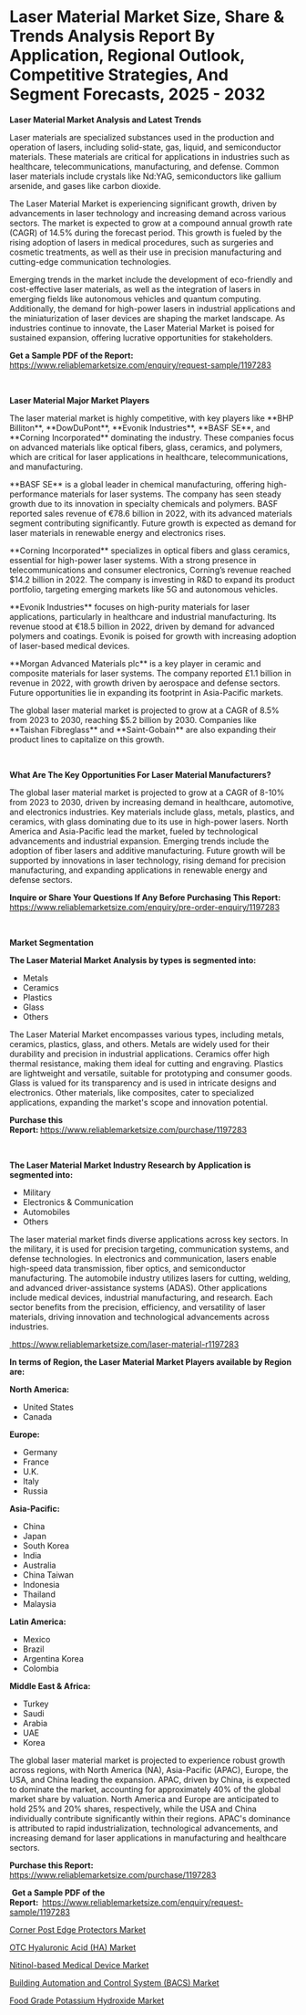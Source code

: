 <p><h1>Laser Material Market Size, Share & Trends Analysis Report By Application, Regional Outlook, Competitive Strategies, And Segment Forecasts, 2025 - 2032</h1></p><p><strong>Laser Material Market Analysis and Latest Trends</strong></p>
<p><p>Laser materials are specialized substances used in the production and operation of lasers, including solid-state, gas, liquid, and semiconductor materials. These materials are critical for applications in industries such as healthcare, telecommunications, manufacturing, and defense. Common laser materials include crystals like Nd:YAG, semiconductors like gallium arsenide, and gases like carbon dioxide.</p><p>The Laser Material Market is experiencing significant growth, driven by advancements in laser technology and increasing demand across various sectors. The market is expected to grow at a compound annual growth rate (CAGR) of 14.5% during the forecast period. This growth is fueled by the rising adoption of lasers in medical procedures, such as surgeries and cosmetic treatments, as well as their use in precision manufacturing and cutting-edge communication technologies.</p><p>Emerging trends in the market include the development of eco-friendly and cost-effective laser materials, as well as the integration of lasers in emerging fields like autonomous vehicles and quantum computing. Additionally, the demand for high-power lasers in industrial applications and the miniaturization of laser devices are shaping the market landscape. As industries continue to innovate, the Laser Material Market is poised for sustained expansion, offering lucrative opportunities for stakeholders.</p></p>
<p><strong>Get a Sample PDF of the Report:&nbsp;</strong> <a href="https://www.reliablemarketsize.com/enquiry/request-sample/1197283?utm_campaign=2015&utm_medium=2&utm_source=Github&utm_content=ia&utm_term=29012025&utm_id=laser-material">https://www.reliablemarketsize.com/enquiry/request-sample/1197283</a></p>
<p>&nbsp;</p>
<p><strong>Laser Material Major Market Players</strong></p>
<p><p>The laser material market is highly competitive, with key players like **BHP Billiton**, **DowDuPont**, **Evonik Industries**, **BASF SE**, and **Corning Incorporated** dominating the industry. These companies focus on advanced materials like optical fibers, glass, ceramics, and polymers, which are critical for laser applications in healthcare, telecommunications, and manufacturing.</p><p>**BASF SE** is a global leader in chemical manufacturing, offering high-performance materials for laser systems. The company has seen steady growth due to its innovation in specialty chemicals and polymers. BASF reported sales revenue of €78.6 billion in 2022, with its advanced materials segment contributing significantly. Future growth is expected as demand for laser materials in renewable energy and electronics rises.</p><p>**Corning Incorporated** specializes in optical fibers and glass ceramics, essential for high-power laser systems. With a strong presence in telecommunications and consumer electronics, Corning’s revenue reached $14.2 billion in 2022. The company is investing in R&D to expand its product portfolio, targeting emerging markets like 5G and autonomous vehicles.</p><p>**Evonik Industries** focuses on high-purity materials for laser applications, particularly in healthcare and industrial manufacturing. Its revenue stood at €18.5 billion in 2022, driven by demand for advanced polymers and coatings. Evonik is poised for growth with increasing adoption of laser-based medical devices.</p><p>**Morgan Advanced Materials plc** is a key player in ceramic and composite materials for laser systems. The company reported £1.1 billion in revenue in 2022, with growth driven by aerospace and defense sectors. Future opportunities lie in expanding its footprint in Asia-Pacific markets.</p><p>The global laser material market is projected to grow at a CAGR of 8.5% from 2023 to 2030, reaching $5.2 billion by 2030. Companies like **Taishan Fibreglass** and **Saint-Gobain** are also expanding their product lines to capitalize on this growth.</p></p>
<p>&nbsp;</p>
<p><strong>What Are The Key Opportunities For Laser Material Manufacturers?</strong></p>
<p><p>The global laser material market is projected to grow at a CAGR of 8-10% from 2023 to 2030, driven by increasing demand in healthcare, automotive, and electronics industries. Key materials include glass, metals, plastics, and ceramics, with glass dominating due to its use in high-power lasers. North America and Asia-Pacific lead the market, fueled by technological advancements and industrial expansion. Emerging trends include the adoption of fiber lasers and additive manufacturing. Future growth will be supported by innovations in laser technology, rising demand for precision manufacturing, and expanding applications in renewable energy and defense sectors.</p></p>
<p><strong>Inquire or Share Your Questions If Any Before Purchasing This Report:</strong> <a href="https://www.reliablemarketsize.com/enquiry/pre-order-enquiry/1197283?utm_campaign=2015&utm_medium=2&utm_source=Github&utm_content=ia&utm_term=29012025&utm_id=laser-material">https://www.reliablemarketsize.com/enquiry/pre-order-enquiry/1197283</a></p>
<p>&nbsp;</p>
<p><strong>Market Segmentation</strong></p>
<p><strong>The Laser Material Market Analysis by types is segmented into:</strong></p>
<p><ul><li>Metals</li><li>Ceramics</li><li>Plastics</li><li>Glass</li><li>Others</li></ul></p>
<p><p>The Laser Material Market encompasses various types, including metals, ceramics, plastics, glass, and others. Metals are widely used for their durability and precision in industrial applications. Ceramics offer high thermal resistance, making them ideal for cutting and engraving. Plastics are lightweight and versatile, suitable for prototyping and consumer goods. Glass is valued for its transparency and is used in intricate designs and electronics. Other materials, like composites, cater to specialized applications, expanding the market's scope and innovation potential.</p></p>
<p><strong>Purchase this Report:&nbsp;</strong><a href="https://www.reliablemarketsize.com/purchase/1197283?utm_campaign=2015&utm_medium=2&utm_source=Github&utm_content=ia&utm_term=29012025&utm_id=laser-material">https://www.reliablemarketsize.com/purchase/1197283</a></p>
<p>&nbsp;</p>
<p><strong>The Laser Material Market Industry Research by Application is segmented into:</strong></p>
<p><ul><li>Military</li><li>Electronics & Communication</li><li>Automobiles</li><li>Others</li></ul></p>
<p><p>The laser material market finds diverse applications across key sectors. In the military, it is used for precision targeting, communication systems, and defense technologies. In electronics and communication, lasers enable high-speed data transmission, fiber optics, and semiconductor manufacturing. The automobile industry utilizes lasers for cutting, welding, and advanced driver-assistance systems (ADAS). Other applications include medical devices, industrial manufacturing, and research. Each sector benefits from the precision, efficiency, and versatility of laser materials, driving innovation and technological advancements across industries.</p></p>
<p><a href="https://www.reliablemarketsize.com/laser-material-r1197283?utm_campaign=2015&utm_medium=2&utm_source=Github&utm_content=ia&utm_term=29012025&utm_id=laser-material">&nbsp;https://www.reliablemarketsize.com/laser-material-r1197283</a></p>
<p><strong>In terms of Region, the Laser Material Market Players available by Region are:</strong></p>
<p>
    <p> <strong> North America: </strong>
        <ul>
            <li>United States</li>
            <li>Canada</li>
        </ul>
        </p> 
    <p> <strong> Europe: </strong>
        <ul>
            <li>Germany</li>
            <li>France</li>
            <li>U.K.</li>
            <li>Italy</li>
            <li>Russia</li>
        </ul>
        </p> 
    <p> <strong> Asia-Pacific: </strong>
        <ul>
            <li>China</li>
            <li>Japan</li>
            <li>South Korea</li>
            <li>India</li>
            <li>Australia</li>
            <li>China Taiwan</li>
            <li>Indonesia</li>
            <li>Thailand</li>
            <li>Malaysia</li>
        </ul>
        </p> 
    <p> <strong> Latin America: </strong>
        <ul>
            <li>Mexico</li>
            <li>Brazil</li>
            <li>Argentina Korea</li>
            <li>Colombia</li>
        </ul>
        </p> 
    <p> <strong> Middle East & Africa: </strong>
        <ul>
            <li>Turkey</li>
            <li>Saudi</li>
            <li>Arabia</li>
            <li>UAE</li>
            <li>Korea</li>
        </ul>
    </p>
    </p>
<p><p>The global laser material market is projected to experience robust growth across regions, with North America (NA), Asia-Pacific (APAC), Europe, the USA, and China leading the expansion. APAC, driven by China, is expected to dominate the market, accounting for approximately 40% of the global market share by valuation. North America and Europe are anticipated to hold 25% and 20% shares, respectively, while the USA and China individually contribute significantly within their regions. APAC's dominance is attributed to rapid industrialization, technological advancements, and increasing demand for laser applications in manufacturing and healthcare sectors.</p></p>
<p><strong>Purchase this Report: </strong><a href="https://www.reliablemarketsize.com/purchase/1197283?utm_campaign=2015&utm_medium=2&utm_source=Github&utm_content=ia&utm_term=29012025&utm_id=laser-material">https://www.reliablemarketsize.com/purchase/1197283</a></p>
<p>&nbsp;<strong>Get a Sample PDF of the Report:&nbsp;&nbsp;</strong><a href="https://www.reliablemarketsize.com/enquiry/request-sample/1197283?utm_campaign=2015&utm_medium=2&utm_source=Github&utm_content=ia&utm_term=29012025&utm_id=laser-material">https://www.reliablemarketsize.com/enquiry/request-sample/1197283</a></p>
<p><strong></strong></p>
<p><p><a href="https://www.linkedin.com/pulse/synopsis-global-corner-post-edge-protectors-market-trend-its-qcaqf?utm_campaign=2015&utm_medium=2&utm_source=Github&utm_content=ia&utm_term=29012025&utm_id=laser-material">Corner Post Edge Protectors Market</a></p><p><a href="https://www.linkedin.com/pulse/tracking-emerging-trends-otc-hyaluronic-acid-ha-market-projected-blbze?utm_campaign=2015&utm_medium=2&utm_source=Github&utm_content=ia&utm_term=29012025&utm_id=laser-material">OTC Hyaluronic Acid (HA) Market</a></p><p><a href="https://www.linkedin.com/pulse/nitinol-based-medical-device-market-rise-tracking-92-cagr-2025-2032-nd1gf?utm_campaign=2015&utm_medium=2&utm_source=Github&utm_content=ia&utm_term=29012025&utm_id=laser-material">Nitinol-based Medical Device Market</a></p><p><a href="https://www.linkedin.com/pulse/building-automation-control-system-bacs-market-report-forward-looking-i7vue?utm_campaign=2015&utm_medium=2&utm_source=Github&utm_content=ia&utm_term=29012025&utm_id=laser-material">Building Automation and Control System (BACS) Market</a></p><p><a href="https://www.linkedin.com/pulse/competitive-overview-food-grade-potassium-hydroxide-market-mn9lf?utm_campaign=2015&utm_medium=2&utm_source=Github&utm_content=ia&utm_term=29012025&utm_id=laser-material">Food Grade Potassium Hydroxide Market</a></p></p>